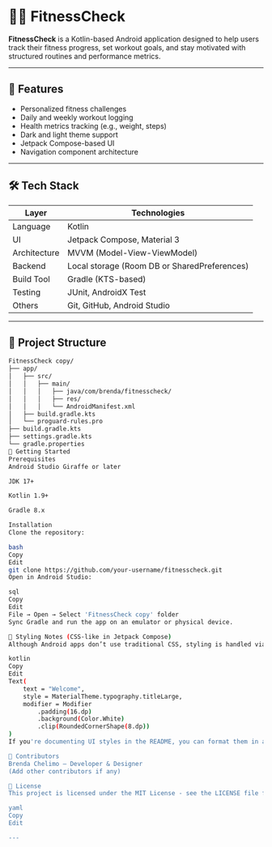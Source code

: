 # 🏋️‍♀️ FitnessCheck

**FitnessCheck** is a Kotlin-based Android application designed to help users track their fitness progress, set workout goals, and stay motivated with structured routines and performance metrics.

---

## 📱 Features

- Personalized fitness challenges
- Daily and weekly workout logging
- Health metrics tracking (e.g., weight, steps)
- Dark and light theme support
- Jetpack Compose-based UI
- Navigation component architecture

---

## 🛠️ Tech Stack

| Layer         | Technologies                                      |
|---------------|---------------------------------------------------|
| Language      | Kotlin                                             |
| UI            | Jetpack Compose, Material 3                        |
| Architecture  | MVVM (Model-View-ViewModel)                        |
| Backend       | Local storage (Room DB or SharedPreferences)      |
| Build Tool    | Gradle (KTS-based)                                 |
| Testing       | JUnit, AndroidX Test                               |
| Others        | Git, GitHub, Android Studio                       |

---

## 📂 Project Structure

```bash
FitnessCheck copy/
├── app/
│   ├── src/
│   │   ├── main/
│   │   │   ├── java/com/brenda/fitnesscheck/
│   │   │   ├── res/
│   │   │   └── AndroidManifest.xml
│   ├── build.gradle.kts
│   └── proguard-rules.pro
├── build.gradle.kts
├── settings.gradle.kts
└── gradle.properties
🚀 Getting Started
Prerequisites
Android Studio Giraffe or later

JDK 17+

Kotlin 1.9+

Gradle 8.x

Installation
Clone the repository:

bash
Copy
Edit
git clone https://github.com/your-username/fitnesscheck.git
Open in Android Studio:

sql
Copy
Edit
File → Open → Select 'FitnessCheck copy' folder
Sync Gradle and run the app on an emulator or physical device.

🎨 Styling Notes (CSS-like in Jetpack Compose)
Although Android apps don’t use traditional CSS, styling is handled via Jetpack Compose like so:

kotlin
Copy
Edit
Text(
    text = "Welcome",
    style = MaterialTheme.typography.titleLarge,
    modifier = Modifier
        .padding(16.dp)
        .background(Color.White)
        .clip(RoundedCornerShape(8.dp))
)
If you're documenting UI styles in the README, you can format them in a similar Kotlin code block. No need to replicate actual CSS.

👥 Contributors
Brenda Chelimo – Developer & Designer
(Add other contributors if any)

📄 License
This project is licensed under the MIT License - see the LICENSE file for details.

yaml
Copy
Edit

---
